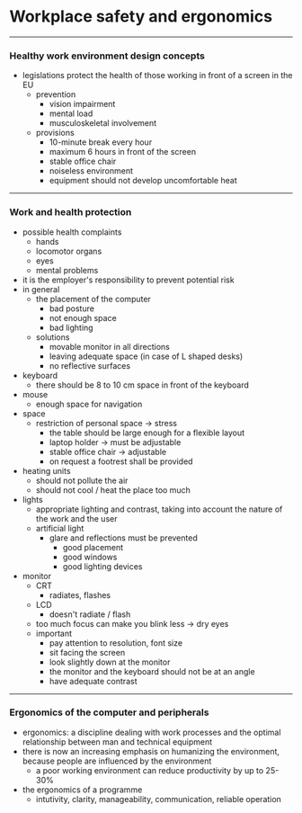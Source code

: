 # Workplace safety and ergonomics
---
### Healthy work environment design concepts
- legislations protect the health of those working in front of a screen in the EU
	- prevention
		- vision impairment 
		- mental load 
		- musculoskeletal involvement
	- provisions
		- 10-minute break every hour
		- maximum 6 hours in front of the screen
		- stable office chair
		- noiseless environment
		- equipment should not develop uncomfortable heat
---
### Work and health protection
- possible health complaints
	- hands
	- locomotor organs 
	- eyes
	- mental problems
- it is the employer's responsibility to prevent potential risk
- in general
	- the placement of the computer
		- bad posture
		- not enough space
		- bad lighting
	- solutions
		- movable monitor in all directions
		- leaving adequate space (in case of L shaped desks)
		- no reflective surfaces
- keyboard
	- there should be 8 to 10 cm space in front of the keyboard
- mouse
	- enough space for navigation
- space
	- restriction of personal space → stress
		- the table should be large enough for a flexible layout
		- laptop holder → must be adjustable
		- stable office chair → adjustable
		- on request a footrest shall be provided
- heating units
	- should not pollute the air
	- should not cool / heat the place too much
- lights
	- appropriate lighting and contrast, taking into account the nature of the work and the user
	- artificial light
		- glare and reflections must be prevented
			- good placement
			- good windows
			- good lighting devices
- monitor
	- CRT
		- radiates, flashes
	- LCD
		- doesn't radiate / flash
	- too much focus can make you blink less -> dry eyes
	- important
		- pay attention to resolution, font size
	    - sit facing the screen
		- look slightly down at the monitor
		- the monitor and the keyboard should not be at an angle
		- have adequate contrast
---
### Ergonomics of the computer and peripherals
- ergonomics: a discipline dealing with work processes and the optimal relationship between man and technical equipment
- there is now an increasing emphasis on humanizing the environment, because people are influenced by the environment
	- a poor working environment can reduce productivity by up to 25-30%
- the ergonomics of a programme
	- intutivity, clarity, manageability, communication, reliable operation
